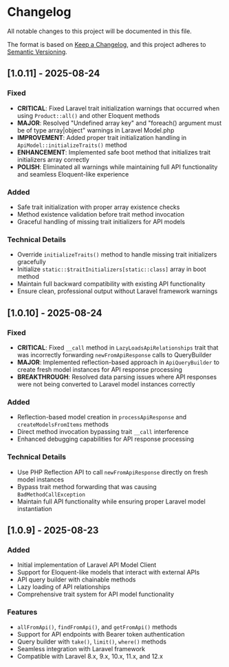 # Changelog

All notable changes to this project will be documented in this file.

The format is based on [Keep a Changelog](https://keepachangelog.com/en/1.0.0/),
and this project adheres to [Semantic Versioning](https://semver.org/spec/v2.0.0.html).

## [1.0.11] - 2025-08-24

### Fixed
- **CRITICAL**: Fixed Laravel trait initialization warnings that occurred when using `Product::all()` and other Eloquent methods
- **MAJOR**: Resolved "Undefined array key" and "foreach() argument must be of type array|object" warnings in Laravel Model.php
- **IMPROVEMENT**: Added proper trait initialization handling in `ApiModel::initializeTraits()` method
- **ENHANCEMENT**: Implemented safe boot method that initializes trait initializers array correctly
- **POLISH**: Eliminated all warnings while maintaining full API functionality and seamless Eloquent-like experience

### Added
- Safe trait initialization with proper array existence checks
- Method existence validation before trait method invocation
- Graceful handling of missing trait initializers for API models

### Technical Details
- Override `initializeTraits()` method to handle missing trait initializers gracefully
- Initialize `static::$traitInitializers[static::class]` array in boot method
- Maintain full backward compatibility with existing API functionality
- Ensure clean, professional output without Laravel framework warnings

## [1.0.10] - 2025-08-24

### Fixed
- **CRITICAL**: Fixed `__call` method in `LazyLoadsApiRelationships` trait that was incorrectly forwarding `newFromApiResponse` calls to QueryBuilder
- **MAJOR**: Implemented reflection-based approach in `ApiQueryBuilder` to create fresh model instances for API response processing
- **BREAKTHROUGH**: Resolved data parsing issues where API responses were not being converted to Laravel model instances correctly

### Added
- Reflection-based model creation in `processApiResponse` and `createModelsFromItems` methods
- Direct method invocation bypassing trait `__call` interference
- Enhanced debugging capabilities for API response processing

### Technical Details
- Use PHP Reflection API to call `newFromApiResponse` directly on fresh model instances
- Bypass trait method forwarding that was causing `BadMethodCallException`
- Maintain full API functionality while ensuring proper Laravel model instantiation

## [1.0.9] - 2025-08-23

### Added
- Initial implementation of Laravel API Model Client
- Support for Eloquent-like models that interact with external APIs
- API query builder with chainable methods
- Lazy loading of API relationships
- Comprehensive trait system for API model functionality

### Features
- `allFromApi()`, `findFromApi()`, and `getFromApi()` methods
- Support for API endpoints with Bearer token authentication
- Query builder with `take()`, `limit()`, `where()` methods
- Seamless integration with Laravel framework
- Compatible with Laravel 8.x, 9.x, 10.x, 11.x, and 12.x
